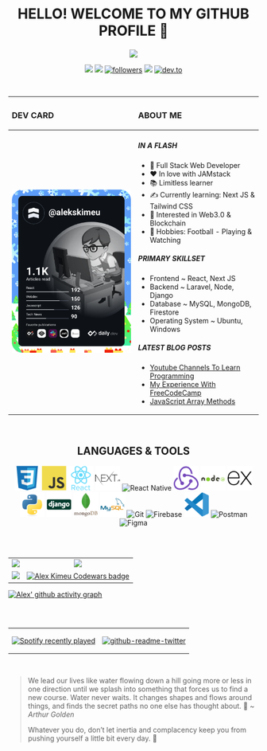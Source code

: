 <h1 align="center">HELLO! WELCOME TO MY GITHUB PROFILE 👋</h1>
<p align="center">
<img align="center" src="https://media-exp1.licdn.com/dms/image/C4D16AQGAd2DB2ZVtRg/profile-displaybackgroundimage-shrink_200_800/0/1636389878253?e=1643241600&v=beta&t=bxprU5H0r_93fME9qF25-WdUfp5GYE45UIubLA7gAdc">
</p>
<p align="center">
<a href="https://www.facebook.com/alex.kimeu.798"><img src="https://img.shields.io/badge/Facebook-1877F2?style=for-the-badge&logo=facebook&logoColor=white"></a>
<a href="https://www.instagram.com/alekskimeu/"><img src="https://img.shields.io/badge/instagram-%23E4405F.svg?&style=for-the-badge&logo=instagram&logoColor=white"></a>
<a href="https://twitter.com/alekskimeu"><img alt="followers" title="Follow me on Twitter" src="https://img.shields.io/badge/Twitter-1DA1F2?style=for-the-badge&logo=twitter&logoColor=white"/></a>
<a href="https://www.linkedin.com/in/alexkimeu/"><img src="https://img.shields.io/badge/linkedin-%230077B5.svg?&style=for-the-badge&logo=linkedin&logoColor=white"></a>
<a href="https://byte.hashnode.dev/"><img alt="dev.to" title="My Hahnode Blog" src="https://img.shields.io/badge/hashnode-0A0A0A?style=for-the-badge&logo=hashnode&logoColor=white"/></a>
</p>

<br>

<table>
<tr>
<thead>
<th><h3 align="left">DEV CARD</h3></th>
<th><h3 align="left">ABOUT ME</h3></th>
</thead>
</tr>
<tr>
<td>
<img src="https://github.com/alekskimeu/alekskimeu/blob/main/devcard.svg" width="400" alt="Alex Kimeu's Dev Card"/>
</td>
<td>
<h5>IN A FLASH</h5>
<ul>    
<li>💼 Full Stack Web Developer</li>
<li>❤️ In love with JAMstack</li>
<li>📚 Limitless learner</li>
<li>✍️ Currently learning: Next JS & Tailwind CSS</li>
<li>🤞 Interested in Web3.0 & Blockchain</li>
<li>🏃 Hobbies: Football - Playing & Watching</li>
</ul>
    <h5>PRIMARY SKILLSET</h5>
    <ul>
        <li>Frontend ~ React, Next JS</li>
        <li>Backend ~ Laravel, Node, Django</li>
        <li>Database ~ MySQL, MongoDB, Firestore</li>
        <li>Operating System ~ Ubuntu, Windows</li>
    </ul>
<h5>LATEST BLOG POSTS</h5>

<!-- HASHNODE:START -->
- [Youtube Channels To Learn Programming](https://byte.hashnode.dev/youtube-channels-to-learn-programming)
- [My Experience With FreeCodeCamp](https://byte.hashnode.dev/my-experience-with-freecodecamp)
- [JavaScript Array Methods](https://byte.hashnode.dev/javascript-array-methods)
<!-- HASHNODE:END -->
</td>
</tr>
</table>
<br>
<h2 align="center">LANGUAGES & TOOLS</h2>
<p align="center">
    <img src="https://raw.githubusercontent.com/devicons/devicon/master/icons/css3/css3-original.svg" alt="CSS3" width="50" height="50"/>
    <img src="https://raw.githubusercontent.com/devicons/devicon/master/icons/javascript/javascript-original.svg" alt="JavaScript" width="50" height="50"/>
    <img src="https://raw.githubusercontent.com/devicons/devicon/master/icons/react/react-original-wordmark.svg" alt="React" width="50" height="50"/>
    <img src="https://raw.githubusercontent.com/devicons/devicon/master/icons/nextjs/nextjs-original-wordmark.svg" alt="Next" width="50" height="50"/>
    <img src="https://reactnative.dev/img/header_logo.svg" alt="React Native" width="50" height="50"/>
    <img src="https://raw.githubusercontent.com/devicons/devicon/master/icons/redux/redux-original.svg" alt="Redux" width="50" height="50"/>
    <img src="https://raw.githubusercontent.com/devicons/devicon/master/icons/nodejs/nodejs-original-wordmark.svg" alt="Node Js" width="50" height="50"/>
    <img src="https://raw.githubusercontent.com/devicons/devicon/master/icons/express/express-original.svg" alt="Express JS" width="50" height="50"/>    
    <img src="https://raw.githubusercontent.com/devicons/devicon/master/icons/python/python-original.svg" alt="Python" width="50" height="50"/>
    <img src="https://raw.githubusercontent.com/devicons/devicon/master/icons/django/django-original.svg" alt="Django" width="50" height="50"/>
    <img src="https://raw.githubusercontent.com/devicons/devicon/master/icons/mongodb/mongodb-original-wordmark.svg" alt="MongoDB" width="50" height="50"/>
    <img src="https://raw.githubusercontent.com/devicons/devicon/master/icons/mysql/mysql-original-wordmark.svg" alt="MySQL" width="50" height="50"/>
    <img src="https://www.vectorlogo.zone/logos/git-scm/git-scm-icon.svg" alt="Git" width="50" height="50"/> 
    <img src="https://www.vectorlogo.zone/logos/firebase/firebase-icon.svg" alt="Firebase" width="50" height="50"/>
    <img src="https://raw.githubusercontent.com/devicons/devicon/master/icons/vscode/vscode-original.svg" alt="VS Code" width="50" height="50"/>
    <img src="https://www.vectorlogo.zone/logos/getpostman/getpostman-icon.svg" alt="Postman" width="50" height="50"/>
    <img src="https://www.vectorlogo.zone/logos/figma/figma-icon.svg" alt="Figma" width="50" height="50"/>
</p>

<br>

<br>

<table align="center" width="100%">
  <tr>
    <td align="center">
          <img width="120%" src="https://github-readme-stats.vercel.app/api?username=alekskimeu&count_private=true&theme=radical&show_icons=true" />
    </td>
    <td align="center">
    <img src="https://github-readme-stats.vercel.app/api/top-langs/?username=alekskimeu&layout=compact&title_color=007bff&text_color=e7e7e7&icon_color=007bff&bg_color=171c28">
 </td>
  </tr>
  <tr>
    <td align="center">
        <img src="https://github-readme-streak-stats.herokuapp.com/?user=alekskimeu&theme=radical">
    </td>
    <td>
    <a href="https://www.codewars.com/users/alexkimeu" target="_blank">
        <img src="https://www.codewars.com/users/alexkimeu/badges/large?logo=false" alt="Alex Kimeu Codewars badge"/>
    </a>
    </td>
  </tr>
</table>

<table align="center">

[![Alex' github activity graph](https://activity-graph.herokuapp.com/graph?username=alekskimeu&theme=github)](https://github.com/alekskimeu/github-readme-activity-graph)
</table>

<br>

<table align="center">
<tr>
<td>

[![Spotify recently played](https://spotify-recently-played-readme.vercel.app/api?user=pynam5zumb7oi9d117qoftrzb&width=600&unique=true)](https://open.spotify.com/user/pynam5zumb7oi9d117qoftrzb)
</td>
<td>

[![github-readme-twitter](https://github-readme-twitter.gazf.vercel.app/api?id=alekskimeu&layout=wide&show_retweet=off&show_reply=off&theme=radical)](https://twitter.com/alekskimeu)

</td>
</tr>
</table>

<br>

> We lead our lives like water flowing down a hill going more or less in one
> direction until we splash into something that forces us to find a new course.
> Water never waits. It changes shapes and flows around things, and finds the secret
> paths no one else has thought about. 🚀
> ~ *Arthur Golden*
>
> Whatever you do, don’t let inertia and complacency keep you from pushing yourself a little bit every day. 🚀


